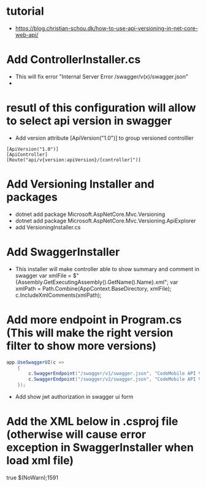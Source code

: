 # tutorial

- https://blog.christian-schou.dk/how-to-use-api-versioning-in-net-core-web-api/

# Add ControllerInstaller.cs

- This will fix error "Internal Server Error /swagger/v(x)/swagger.json"
-

# resutl of this configuration will allow to select api version in swagger

- Add version attribute [ApiVersion("1.0")] to group versioned controlller

```
[ApiVersion("1.0")]
[ApiController]
[Route("api/v{version:apiVersion}/[controller]")]
```

# Add Versioning Installer and packages

- dotnet add package Microsoft.AspNetCore.Mvc.Versioning
- dotnet add package Microsoft.AspNetCore.Mvc.Versioning.ApiExplorer
- add VersioningInstaller.cs

# Add SwaggerInstaller

- This installer will make controller able to show summary and comment in swagger
  var xmlFile = $"{Assembly.GetExecutingAssembly().GetName().Name}.xml";
  var xmlPath = Path.Combine(AppContext.BaseDirectory, xmlFile);
  c.IncludeXmlComments(xmlPath);

# Add more endpoint in Program.cs (This will make the right version filter to show more versions)

```cs
app.UseSwaggerUI(c =>
    {
        c.SwaggerEndpoint("/swagger/v1/swagger.json", "CodeMobile API V1");
        c.SwaggerEndpoint("/swagger/v2/swagger.json", "CodeMobile API V2");
    });
```

- Add show jwt authorization in swagger ui form

# Add the XML below in .csproj file (otherwise will cause error exception in SwaggerInstaller when load xml file)

<!-- BEGIN: XML comments for Swashbuckle -->

<GenerateDocumentationFile>true</GenerateDocumentationFile>
<NoWarn>$(NoWarn);1591</NoWarn>

<!-- END: XML comments for Swashbuckle -->
